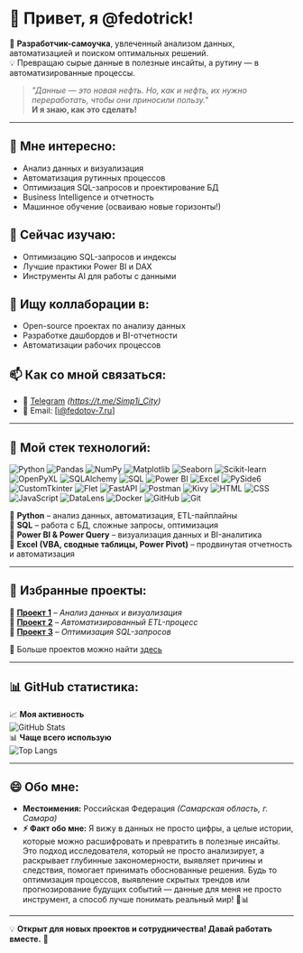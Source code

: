 # 👋 Привет, я @fedotrick!  

🚀 **Разработчик-самоучка**, увлеченный анализом данных, автоматизацией и поиском оптимальных решений.  
💡 Превращаю сырые данные в полезные инсайты, а рутину — в автоматизированные процессы.  

> _"Данные — это новая нефть. Но, как и нефть, их нужно переработать, чтобы они приносили пользу."_  
> **И я знаю, как это сделать!**  

---

## 👀 Мне интересно:
- Анализ данных и визуализация  
- Автоматизация рутинных процессов  
- Оптимизация SQL-запросов и проектирование БД  
- Business Intelligence и отчетность  
- Машинное обучение (осваиваю новые горизонты!)  

## 🌱 Сейчас изучаю:
- Оптимизацию SQL-запросов и индексы  
- Лучшие практики Power BI и DAX  
- Инструменты AI для работы с данными  

## 💞️ Ищу коллаборации в:
- Open-source проектах по анализу данных  
- Разработке дашбордов и BI-отчетности  
- Автоматизации рабочих процессов  

## 📫 Как со мной связаться:
- 📝 [Telegram](#) *(https://t.me/Simp1i_City)*  
- 📧 Email: [i@fedotov-7.ru]  

---

## 🔧 Мой стек технологий:
![Python](https://img.shields.io/badge/Python-3776AB?style=for-the-badge&logo=python&logoColor=white)
![Pandas](https://img.shields.io/badge/Pandas-150458?style=for-the-badge&logo=pandas&logoColor=white)
![NumPy](https://img.shields.io/badge/NumPy-013243?style=for-the-badge&logo=numpy&logoColor=white)
![Matplotlib](https://img.shields.io/badge/Matplotlib-008080?style=for-the-badge)
![Seaborn](https://img.shields.io/badge/Seaborn-3C4257?style=for-the-badge)
![Scikit-learn](https://img.shields.io/badge/Scikit--Learn-F7931E?style=for-the-badge&logo=scikitlearn&logoColor=white)
![OpenPyXL](https://img.shields.io/badge/OpenPyXL-3776AB?style=for-the-badge&logo=python&logoColor=white)
![SQLAlchemy](https://img.shields.io/badge/SQLAlchemy-CCA972?style=for-the-badge)
![SQL](https://img.shields.io/badge/SQL-4479A1?style=for-the-badge&logo=postgresql&logoColor=white)
![Power BI](https://img.shields.io/badge/PowerBI-F2C811?style=for-the-badge&logo=powerbi&logoColor=black)
![Excel](https://img.shields.io/badge/Excel-217346?style=for-the-badge&logo=microsoft-excel&logoColor=white)
![PySide6](https://img.shields.io/badge/PySide6-41B7D7?style=for-the-badge&logo=python&logoColor=white)
![CustomTkinter](https://img.shields.io/badge/CustomTkinter-3776AB?style=for-the-badge&logo=python&logoColor=white)
![Flet](https://img.shields.io/badge/Flet-02569B?style=for-the-badge)
![FastAPI](https://img.shields.io/badge/FastAPI-009688?style=for-the-badge&logo=fastapi&logoColor=white)
![Postman](https://img.shields.io/badge/Postman-FF6C37?style=for-the-badge&logo=postman&logoColor=white)
![Kivy](https://img.shields.io/badge/Kivy-32CD32?style=for-the-badge&logo=kivy&logoColor=white)
![HTML](https://img.shields.io/badge/HTML-E34F26?style=for-the-badge&logo=html5&logoColor=white)
![CSS](https://img.shields.io/badge/CSS-1572B6?style=for-the-badge&logo=css3&logoColor=white)
![JavaScript](https://img.shields.io/badge/JavaScript-F7DF1E?style=for-the-badge&logo=javascript&logoColor=black)
![DataLens](https://img.shields.io/badge/Yandex%20DataLens-FFCC00?style=for-the-badge&logo=yandex&logoColor=black)
![Docker](https://img.shields.io/badge/Docker-2496ED?style=for-the-badge&logo=docker&logoColor=white)
![GitHub](https://img.shields.io/badge/GitHub-181717?style=for-the-badge&logo=github&logoColor=white)
![Git](https://img.shields.io/badge/Git-F05032?style=for-the-badge&logo=git&logoColor=white)


🔹 **Python** – анализ данных, автоматизация, ETL-пайплайны  
🔹 **SQL** – работа с БД, сложные запросы, оптимизация  
🔹 **Power BI & Power Query** – визуализация данных и BI-аналитика  
🔹 **Excel (VBA, сводные таблицы, Power Pivot)** – продвинутая отчетность и автоматизация  

---

## 📌 Избранные проекты:
🔹 **[Проект 1](https://github.com/fedotrick/repository1)** – *Анализ данных и визуализация*  
🔹 **[Проект 2](https://github.com/fedotrick/repository2)** – *Автоматизированный ETL-процесс*  
🔹 **[Проект 3](https://github.com/fedotrick/repository3)** – *Оптимизация SQL-запросов*  

📂 Больше проектов можно найти [здесь](https://github.com/fedotrick?tab=repositories)  

---

## 📊 GitHub статистика:
📈 **Моя активность**  
![GitHub Stats](https://github-readme-stats.vercel.app/api?username=fedotrick&show_icons=true&theme=tokyonight)  
📊 **Чаще всего использую**  
![Top Langs](https://github-readme-stats.vercel.app/api/top-langs/?username=fedotrick&layout=compact&theme=tokyonight)  

---

## 😄 Обо мне:
- **Местоимения:** Российская Федерация *(Самарская область, г. Самара)*  
- **⚡ Факт обо мне:** Я вижу в данных не просто цифры, а целые истории, которые можно расшифровать и превратить в полезные инсайты.
Это подход исследователя, который не просто анализирует, а раскрывает глубинные закономерности, выявляет причины и следствия, 
помогает принимать обоснованные решения. Будь то оптимизация процессов, выявление скрытых трендов или прогнозирование будущих событий — 
данные для меня не просто инструмент, а способ лучше понимать реальный мир! 🚀📊  

---

💡 **Открыт для новых проектов и сотрудничества! Давай работать вместе.** 🚀  
